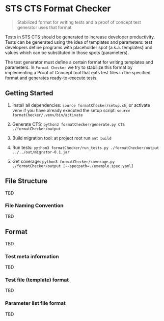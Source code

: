 # STS CTS Format Checker

> Stabilized format for writing tests and a proof of concept test generator uses that format


Tests in STS CTS should be generated to increase developer productivity.
Tests can be generated using the idea of templates and parameters: test developers define programs with placeholder spot (a.k.a. templates) and values which can be substituted in those spots (parameters).

The test generator must define a certain format for writing templates and parameters.
In `Format Checker` we try to stabilize this format by implementing a Proof of Concept tool that eats test files in the specified format and generates ready-to-execute tests.

## Getting Started

1. Install all dependencies: `source formatChecker/setup.sh`; or activate venv if you have already executed the setup script: `source formatChecker/.venv/bin/activate` 

2. Generate CTS: `python3 formatChecker/generate.py CTS ./formatChecker/output`

3. Build migration tool: at project root run `ant build`

4. Run tests: `python3 formatChecker/run_tests.py ./formatChecker/output ../../out/migrator-0.1.jar`

5. Get coverage: `python3 formatChecker/coverage.py ./formatChecker/output [--specpath=./example.spec.yaml]`

## File Structure

TBD

### File Naming Convention 

TBD 

## Format

TBD

### Test meta information 

TBD

### Test file (template) format 

TBD

### Parameter list file format

TBD 
